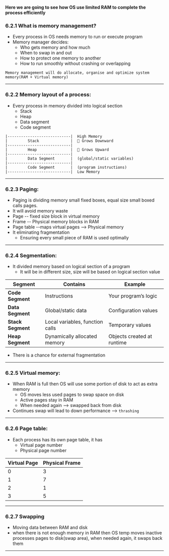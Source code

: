 
**Here we are going to see how OS use limited RAM to complete the process efficiently**

### 6.2.1 What is memory management?
* Every process in OS needs memory to run or execute program
* Memory manager decides:
	* Who gets memory and how much
	* When to swap in and out
	* How to protect one memory to another
	* How to run smoothly without crashing or overlapping

```
Memory management will do allocate, organise and optimize system memory(RAM + Virtual memory)
```

---
### 6.2.2 Memory layout of a process:
* Every process in memory divided into logical section
	* Stack
	* Heap
	* Data segment
	* Code segment

```
|----------------------------|  High Memory
|         Stack              |  🔻 Grows Downward
|----------------------------|
|         Heap               |  🔺 Grows Upward
|----------------------------|
|         Data Segment       |  (global/static variables)
|----------------------------|
|         Code Segment       |  (program instructions)
|----------------------------|  Low Memory

```

---
### 6.2.3 Paging:
* Paging is dividing memory small fixed boxes, equal size small boxed calls pages.
* It will avoid memory waste
* Page -- fixed size block in virtual memory
* Frame -- Physical memory blocks in RAM
* Page table --maps virtual pages --> Physical memory
* It eliminating fragmentation
	* Ensuring every small piece of RAM is used optimally

---
### 6.2.4 Segmentation:
* It divided memory based on logical section of a program
	* It will be in different size, size will be based on logical section value

|Segment|Contains|Example|
|---|---|---|
|**Code Segment**|Instructions|Your program’s logic|
|**Data Segment**|Global/static data|Configuration values|
|**Stack Segment**|Local variables, function calls|Temporary values|
|**Heap Segment**|Dynamically allocated memory|Objects created at runtime|
* There is a chance for external fragmentation
---
### 6.2.5 Virtual memory:
* When RAM is full then OS will use some portion of disk to act as extra memory
	* OS moves less used pages to swap space on disk
	* Active pages stay in RAM
	* When needed again --> swapped back from disk
* Continues swap will lead to down performance --> `thrashing`
---
### 6.2.6 Page table:
* Each process has its own page table, it has
	* Virtual page number
	* Physical page number

|Virtual Page|Physical Frame|
|---|---|
|0|3|
|1|7|
|2|1|
|3|5|

---
### 6.2.7 Swapping
* Moving data between RAM and disk
* when there is not enough memory in RAM then OS temp moves inactive processes pages to disk(swap area), when needed again, it swaps back them
---
